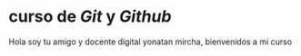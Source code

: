 # curso de _Git_ y _Github_

Hola soy tu amigo y docente digital yonatan mircha, bienvenidos a mi curso
